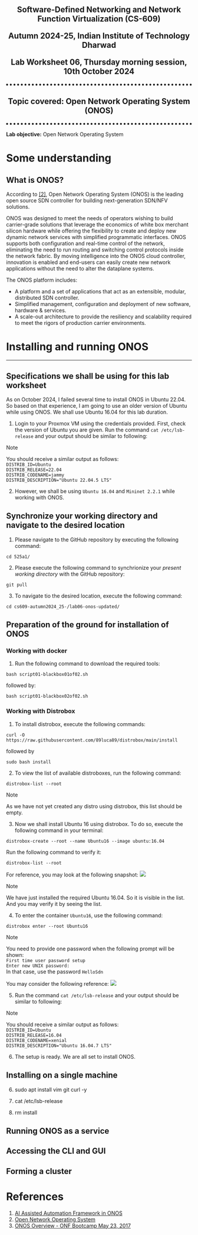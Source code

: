 <h2 align="center" style="border-bottom: 5px dotted">
   <p> Software-Defined Networking and Network Function Virtualization (CS-609)</p>
    <p> Autumn 2024-25, Indian Institute of Technology Dharwad </p>
    <p> Lab Worksheet 06, Thursday morning session, 10th October 2024 </p>
    

</h2>

<h2 align="center" style="border-bottom: 5px dotted">
   <p> Topic covered: Open Network Operating System (ONOS)</p>
    

</h2>



<!---
## Lab - 04: OpenFlow

### 01-initial-setup
-->

**Lab objective:** Open Network Operating System 


# Some understanding


## What is ONOS?

According to [[2]](#ref2), Open Network Operating System (ONOS) is the leading open source SDN controller for building next-generation SDN/NFV solutions.

ONOS was designed to meet the needs of operators wishing to build carrier-grade solutions that leverage the economics of white box merchant silicon hardware while offering the flexibility to create and deploy new dynamic network services with simplified programmatic interfaces. ONOS supports both configuration and real-time control of the network, eliminating the need to run routing and switching control protocols inside the network fabric. By moving intelligence into the ONOS cloud controller, innovation is enabled and end-users can easily create new network applications without the need to alter the dataplane systems.

The ONOS platform includes:
-   A platform and a set of applications that act as an extensible, modular, distributed SDN controller.
-   Simplified management, configuration and deployment of new software, hardware & services.
-   A scale-out architecture to provide the resiliency and scalability required to meet the rigors of production carrier environments.




# Installing and running ONOS
---

## Specifications we shall be using for this lab worksheet

As on October 2024, I failed several time to install ONOS in Ubuntu 22.04. So based on that experience, I am going to use an older version of Ubuntu while using ONOS. We shall use Ubuntu 16.04 for this lab duration. 

1.  Login to your Proxmox VM using the credentials provided. First, check the version of Ubuntu you are given. Run the command `cat /etc/lsb-release` and your output should be similar to following:
> [!NOTE]
> You should receive a similar output as follows:   
> `DISTRIB_ID=Ubuntu`  
> `DISTRIB_RELEASE=22.04`  
> `DISTRIB_CODENAME=jammy`  
> `DISTRIB_DESCRIPTION="Ubuntu 22.04.5 LTS"`  

2. However, we shall be using `Ubuntu 16.04` and `Mininet 2.2.1` while working with ONOS. 


## Synchronize your working directory and navigate to the desired location

1. Please navigate to the GitHub repository by executing the following command:
```shell
cd 525a1/
``` 

2. Please execute the following command to synchrionize your *present working directory* with the GitHub repository:
```shell
git pull
```

3. To navigate tio the desired location, execute the following command:
```shell
cd cs609-autumn2024_25-/lab06-onos-updated/
```

## Preparation of the ground for installation of ONOS

### Working with docker

1.   Run the following command to download the required tools:
```shell
bash script01-blackbox01of02.sh
```
followed by:
```shell
bash script01-blackbox02of02.sh
```

### Working with Distrobox


1. To install distrobox, execute the following commands:
```shell
curl -O https://raw.githubusercontent.com/89luca89/distrobox/main/install
```

followed by

```shell
sudo bash install
```

2. To view the list of available distroboxes, run the following command:
```shell
distrobox-list --root
```

> [!NOTE]  
> As we have not yet created any distro using distrobox, this list should be empty.



3. Now we shall install Ubuntu 16 using distrobox. To do so, execute the following command in your terminal:
```shell
distrobox-create --root --name Ubuntu16 --image ubuntu:16.04
```
Run the following command to verify it:
```shell
distrobox-list --root
```
For reference, you may look at the following snapshot:
<img src="../../.supporting-files/lab06-onos/img01.png" >

> [!NOTE]  
> We have just installed the required Ubuntu 16.04. So it is visible in the list. And you may verify it by seeing the list.


4. To enter the container `Ubuntu16`, use the following command:
```shell
distrobox enter --root Ubuntu16
```

> [!NOTE]
> You need to provide one password when the following prompt will be shown:  
> `First time user password setup`  
> `Enter new UNIX password:`  
> In that case, use the password `HelloSdn`  

You may consider the following reference:
<img src="../../.supporting-files/lab06-onos/vid01.gif" >

5. Run the command `cat /etc/lsb-release` and your output should be similar to following:
> [!NOTE]
> You should receive a similar output as follows:   
> `DISTRIB_ID=Ubuntu`  
> `DISTRIB_RELEASE=16.04`  
> `DISTRIB_CODENAME=xenial`  
> `DISTRIB_DESCRIPTION="Ubuntu 16.04.7 LTS"`  

6. The setup is ready. We are all set to install ONOS.



## Installing on a single machine


6. sudo apt install vim git curl -y

7. cat /etc/lsb-release

8. rm install


## Running ONOS as a service

## Accessing the CLI and GUI

## Forming a cluster

# References

1.  [AI Assisted Automation Framework in ONOS](https://www.youtube.com/watch?v=vtnliDI4sFg)<a	name="ref1"></a>
2.  [Open Network Operating System](https://opennetworking.org/onos/)<a	name="ref2"></a>
3.  [ONOS Overview - ONF Bootcamp May 23, 2017](https://www.youtube.com/watch?v=XI3ckGAK84k&t=3s)<a	name="ref3"></a>
